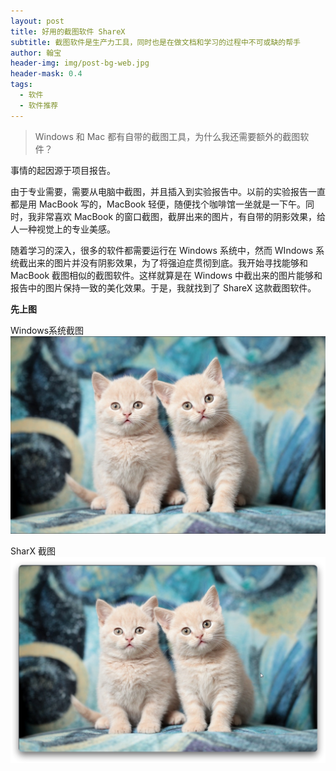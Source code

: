 ```yaml
---
layout: post
title: 好用的截图软件 ShareX
subtitle: 截图软件是生产力工具，同时也是在做文档和学习的过程中不可或缺的帮手
author: 翰宝
header-img: img/post-bg-web.jpg
header-mask: 0.4
tags:
  - 软件
  - 软件推荐
---
```


> Windows 和 Mac 都有自带的截图工具，为什么我还需要额外的截图软件？

事情的起因源于项目报告。

由于专业需要，需要从电脑中截图，并且插入到实验报告中。以前的实验报告一直都是用 MacBook 写的，MacBook 轻便，随便找个咖啡馆一坐就是一下午。同时，我非常喜欢 MacBook 的窗口截图，截屏出来的图片，有自带的阴影效果，给人一种视觉上的专业美感。

随着学习的深入，很多的软件都需要运行在 Windows 系统中，然而 WIndows 系统截出来的图片并没有阴影效果，为了将强迫症贯彻到底。我开始寻找能够和 MacBook 截图相似的截图软件。这样就算是在 Windows 中截出来的图片能够和报告中的图片保持一致的美化效果。于是，我就找到了 ShareX 这款截图软件。

**先上图**

Windows系统截图
![Windows系统截图](/img/in-post-imag/Windows-Screenshot.png)

SharX 截图
![SharX 截图](/img/in-post-imag/SharX-Screenshot.png)

